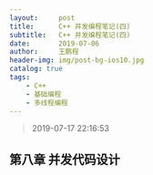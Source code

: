 ```yaml
---
layout:     post
title:      C++ 并发编程笔记(四)
subtitle:   C++ 并发编程笔记(四)
date:       2019-07-06
author:     王鹏程
header-img: img/post-bg-ios10.jpg
catalog: true
tags:
    - C++
    - 基础编程
    - 多线程编程
---
```


>2019-07-17 22:16:53

## 第八章 并发代码设计

